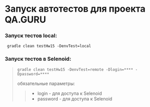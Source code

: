 # Запуск автотестов для проекта QA.GURU

### Запуск тестов local:
```
 gradle clean testHw15 -DenvTest=local
```

### Запуск тестов в Selenoid:
>```
> gradle clean testHw15 -DenvTest=remote -Dlogin=**** -Dpassword=****
>```
> обязательные параметры:
>> * login - для доступа к Selenoid
>> * password - для доступа к Selenoid
